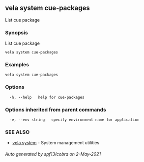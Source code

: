 ## vela system cue-packages

List cue package

### Synopsis

List cue package

```
vela system cue-packages
```

### Examples

```
vela system cue-packages
```

### Options

```
  -h, --help   help for cue-packages
```

### Options inherited from parent commands

```
  -e, --env string   specify environment name for application
```

### SEE ALSO

* [vela system](vela_system.md)	 - System management utilities

###### Auto generated by spf13/cobra on 2-May-2021
